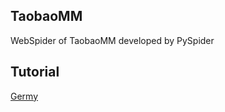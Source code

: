 ## TaobaoMM
WebSpider of TaobaoMM developed by PySpider
## Tutorial
[Germy](http://cuiqingcai.com/2652.html)

